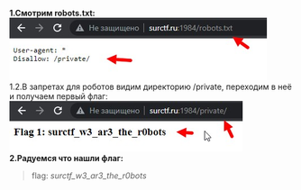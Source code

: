 __1.Смотрим robots.txt:__  
![1](attachments/1.jpg)  
1.2.В запретах для роботов видим директорию /private, переходим в неё и получаем первый флаг:  
![2](attachments/2.jpg)  
__2.Радуемся что нашли флаг:__  
>flag: _surctf_w3_ar3_the_r0bots_  
